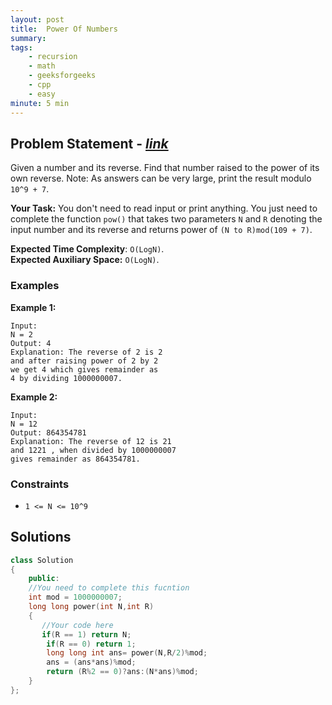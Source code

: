```yaml
---
layout: post
title:  Power Of Numbers  
summary:
tags:
    - recursion
    - math
    - geeksforgeeks
    - cpp
    - easy
minute: 5 min
---
```


## Problem Statement - [*link*](https://practice.geeksforgeeks.org/problems/power-of-numbers-1587115620/1#)  

Given a number and its reverse. Find that number raised to the power of its own reverse.
Note: As answers can be very large, print the result modulo `10^9 + 7`.

**Your Task:** 
You don't need to read input or print anything. You just need to complete the function `pow()` that takes two parameters `N` and `R` denoting the input number and its reverse and returns power of `(N to R)mod(109 + 7)`.

**Expected Time Complexity**: `O(LogN)`.   
**Expected Auxiliary Space:**   `O(LogN)`.


### Examples

**Example 1:**   
```
Input:
N = 2
Output: 4
Explanation: The reverse of 2 is 2
and after raising power of 2 by 2 
we get 4 which gives remainder as 
4 by dividing 1000000007.
```

**Example 2:**   
```
Input:
N = 12
Output: 864354781
Explanation: The reverse of 12 is 21
and 1221 , when divided by 1000000007 
gives remainder as 864354781.
```

### Constraints

+ `1 <= N <= 10^9`

## Solutions

```cpp
class Solution
{
    public:
    //You need to complete this fucntion
    int mod = 1000000007;
    long long power(int N,int R)
    {
       //Your code here
       if(R == 1) return N;
        if(R == 0) return 1;
        long long int ans= power(N,R/2)%mod;
        ans = (ans*ans)%mod;
        return (R%2 == 0)?ans:(N*ans)%mod;
    }
};
```

